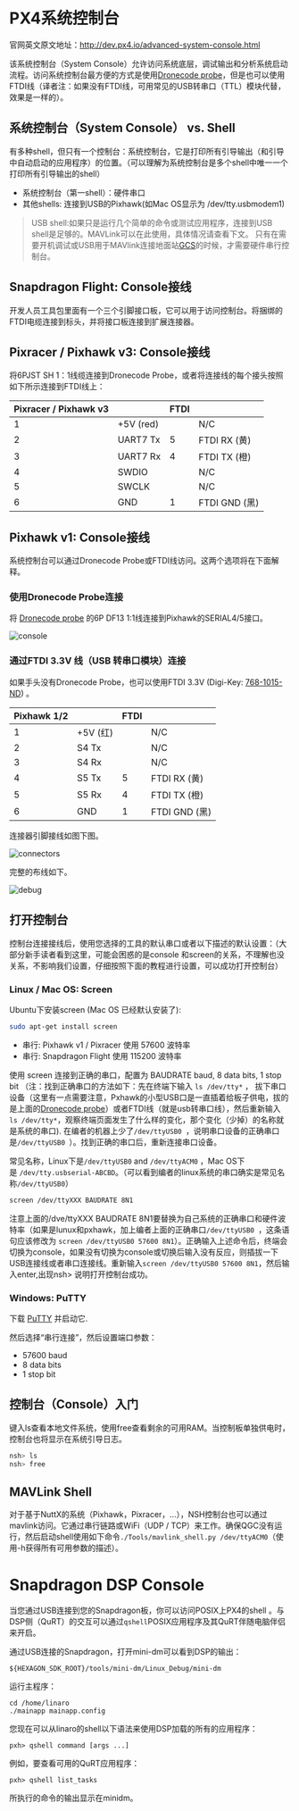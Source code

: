 # PX4系统控制台

官网英文原文地址：http://dev.px4.io/advanced-system-console.html

该系统控制台（System Console）允许访问系统底层，调试输出和分析系统启动流程。访问系统控制台最方便的方式是使用[Dronecode probe](http://nicadrone.com/index.php?id_product=65&controller=product)，但是也可以使用FTDI线（译者注：如果没有FTDI线，可用常见的USB转串口（TTL）模块代替，效果是一样的）。

## 系统控制台（System Console） vs. Shell

有多种shell，但只有一个控制台：系统控制台，它是打印所有引导输出（和引导中自动启动的应用程序）的位置。（可以理解为系统控制台是多个shell中唯一一个打印所有引导输出的shell）
- 系统控制台（第一shell）：硬件串口
- 其他shells: 连接到USB的Pixhawk(如Mac OS显示为 /dev/tty.usbmodem1)


> USB shell:如果只是运行几个简单的命令或测试应用程序，连接到USB shell是足够的。MAVLink可以在此使用，具体情况请查看下文。 只有在需要开机调试或USB用于MAVlink连接地面站[GCS](../3_Tutorial/ground_control_station.md)的时候，才需要硬件串行控制台。


## Snapdragon Flight: Console接线

开发人员工具包里面有一个三个引脚接口板，它可以用于访问控制台。将捆绑的FTDI电缆连接到标头，并将接口板连接到扩展连接器。

## Pixracer / Pixhawk v3: Console接线

将6PJST SH 1：1线缆连接到Dronecode Probe，或者将连接线的每个接头按照如下所示连接到FTDI线上：

| Pixracer / Pixhawk v3 |           | FTDI |              |
| --------------------- | --------- | ---- | ------------ |
| 1                     | +5V (red) |      | N/C          |
| 2                     | UART7 Tx  | 5    | FTDI RX (黄)  |
| 3                     | UART7 Rx  | 4    | FTDI TX (橙)  |
| 4                     | SWDIO     |      | N/C          |
| 5                     | SWCLK     |      | N/C          |
| 6                     | GND       | 1    | FTDI GND (黑) |

## Pixhawk v1: Console接线

系统控制台可以通过Dronecode Probe或FTDI线访问。这两个选项将在下面解释。

### 使用Dronecode Probe连接

将 [Dronecode probe](http://nicadrone.com/index.php?id_product=65&controller=product) 的6P DF13 1:1线连接到Pixhawk的SERIAL4/5接口。

![console](../pictures/console/dronecode_probe.jpg)

### 通过FTDI 3.3V 线（USB 转串口模块）连接

如果手头没有Dronecode Probe，也可以使用FTDI 3.3V (Digi-Key: [768-1015-ND](http://www.digikey.com/product-detail/en/TTL-232R-3V3/768-1015-ND/1836393)) 。

| Pixhawk 1/2 |         | FTDI |              |
| ----------- | ------- | ---- | ------------ |
| 1           | +5V (红) |      | N/C          |
| 2           | S4 Tx   |      | N/C          |
| 3           | S4 Rx   |      | N/C          |
| 4           | S5 Tx   | 5    | FTDI RX (黄)  |
| 5           | S5 Rx   | 4    | FTDI TX (橙)  |
| 6           | GND     | 1    | FTDI GND (黑) |

连接器引脚接线如图下图。

![connectors](../pictures/console/console_connector.jpg)

完整的布线如下。

![debug](../pictures/console/console_debug.jpg)

## 打开控制台

控制台连接接线后，使用您选择的工具的默认串口或者以下描述的默认设置：（大部分新手读者看到这里，可能会困惑的是console 和screen的关系，不理解也没关系，不影响我们设置，仔细按照下面的教程进行设置，可以成功打开控制台）
### Linux / Mac OS: Screen

Ubuntu下安装screen (Mac OS 已经默认安装了):

<div class="host-code"></div>

```bash
sudo apt-get install screen
```

- 串行: Pixhawk v1 / Pixracer 使用 57600 波特率
- 串行: Snapdragon Flight 使用 115200 波特率

使用 screen 连接到正确的串口，配置为 BAUDRATE baud, 8 data bits, 1 stop bit （注：找到正确串口的方法如下：先在终端下输入 `ls /dev/tty*` ， 拔下串口设备（这里有一点需要注意，Pxhawk的小型USB口是一直插着给板子供电，拔的是上面的[Dronecode probe](http://nicadrone.com/index.php?id_product=65&controller=product)）或者FTDI线（就是usb转串口线），然后重新输入 `ls /dev/tty*`，观察终端页面发生了什么样的变化，那个变化（少掉）的名称就是系统的串口). 在编者的机器上少了`/dev/ttyUSB0 `，说明串口设备的正确串口是`/dev/ttyUSB0 `）。找到正确的串口后，重新连接串口设备。

常见名称，Linux下是`/dev/ttyUSB0` and `/dev/ttyACM0` ，Mac OS下是 `/dev/tty.usbserial-ABCBD`。（可以看到编者的linux系统的串口确实是常见名称`/dev/ttyUSB0`）

<div class="host-code"></div>

```bash
screen /dev/ttyXXX BAUDRATE 8N1
```
注意上面的/dve/ttyXXX BAUDRATE 8N1要替换为自己系统的正确串口和硬件波特率（如果是lunux和pxhawk，加上编者上面的正确串口`/dev/ttyUSB0 `，这条语句应该修改为 `screen /dev/ttyUSB0 57600 8N1`）。正确输入上述命令后，终端会切换为console，如果没有切换为console或切换后输入没有反应，则插拔一下USB连接线或者串口连接线。重新输入`screen /dev/ttyUSB0 57600 8N1`，然后输入enter,出现nsh> 说明打开控制台成功。

### Windows: PuTTY

下载 [PuTTY](http://www.chiark.greenend.org.uk/~sgtatham/putty/download.html) 并启动它.

然后选择“串行连接”，然后设置端口参数：

- 57600 baud
- 8 data bits
- 1 stop bit

## 控制台（Console）入门

键入ls查看本地文件系统，使用free查看剩余的可用RAM。当控制板单独供电时，控制台也将显示在系统引导日志。

```bash
nsh> ls
nsh> free
```
## MAVLink Shell
 对于基于NuttX的系统（Pixhawk，Pixracer，...），NSH控制台也可以通过mavlink访问。它通过串行链路或WiFi（UDP / TCP）来工作。确保QGC没有运行，然后启动shell使用如下命令`./Tools/mavlink_shell.py /dev/ttyACM0`（使用-h获得所有可用参数的描述）。

# Snapdragon DSP Console

当您通过USB连接到您的Snapdragon板，你可以访问POSIX上PX4的shell 。与DSP侧（QuRT）的交互可以通过`qshell`POSIX应用程序及其QuRT伴随电脑伴侣来开启。

通过USB连接的Snapdragon，打开mini-dm可以看到DSP的输出：
```
${HEXAGON_SDK_ROOT}/tools/mini-dm/Linux_Debug/mini-dm
```

运行主程序：

```
cd /home/linaro
./mainapp mainapp.config
```

您现在可以从linaro的shell以下语法来使用DSP加载的所有的应用程序：

```
pxh> qshell command [args ...]
```

例如，要查看可用的QuRT应用程序：

```
pxh> qshell list_tasks
```

所执行的命令的输出显示在minidm。

